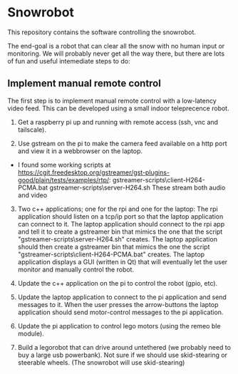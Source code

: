 # Snowrobot

This repository contains the software controlling the snowrobot. 


The end-goal is a robot that can clear all the snow with no human input or monitoring. We will probably never get all the way there, but there are lots of fun and useful intemediate steps to do:


## Implement manual remote control

The first step is to implement manual remote control with a low-latency video feed. This can be developed using a small indoor teleprecence robot.

1. Get a raspberry pi up and running with remote access (ssh, vnc and tailscale).

2. Use gstream on the pi to make the camera feed available on a http port and view it in a webbrowser on the laptop.
  * I found some working scripts at https://cgit.freedesktop.org/gstreamer/gst-plugins-good/plain/tests/examples/rtp/:
      gstreamer-scripts\client-H264-PCMA.bat
      gstreamer-scripts\server-H264.sh
    These stream both audio and video

3. Two c++ applications; one for the rpi and one for the laptop:
   The rpi application should listen on a tcp/ip port so that the laptop application can connect to it.
   The laptop application should connect to the rpi app and tell it to create a gstreamer bin that mimics the one that
   the script "gstreamer-scripts\server-H264.sh" creates.
   The laptop application should then create a gstreamer bin that mimics the one the script "gstreamer-scripts\client-H264-PCMA.bat" creates.
   The laptop application displays a GUI (written in Qt) that will eventually let the user monitor and manually control the robot.

4. Update the c++ application on the pi to control the robot (gpio, etc).

5. Update the laptop application to connect to the pi application and send messages to it. When the user presses the arrow-buttons the laptop application should send motor-control messages to the pi application.

6. Update the pi application to control lego motors (using the remeo ble module).

7. Build a legorobot that can drive around untethered (we probably need to buy a large usb powerbank). Not sure if we should use skid-stearing or steerable wheels. (The snowrobot will use skid-stearing)